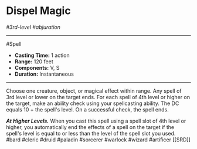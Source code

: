 # Dispel Magic
*#3rd-level #abjuration*
___ 
#Spell
- **Casting Time:** 1 action
- **Range:** 120 feet
- **Components:** V, S
- **Duration:** Instantaneous
---
Choose one creature, object, or magical effect within range. Any spell of 3rd level or lower on the target ends. For each spell of 4th level or higher on the target, make an ability check using your spellcasting ability. The DC equals 10 + the spell's level. On a successful check, the spell ends.

***At Higher Levels.*** When you cast this spell using a spell slot of 4th level or higher, you automatically end the effects of a spell on the target if the spell's level is equal to or less than the level of the spell slot you used.
#bard
#cleric
#druid
#paladin
#sorcerer
#warlock
#wizard
#artificer
[[SRD]]